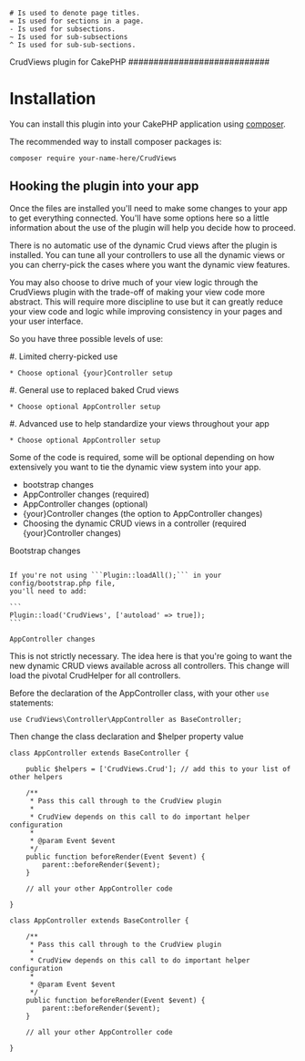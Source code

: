 
    # Is used to denote page titles.
    = Is used for sections in a page.
    - Is used for subsections.
    ~ Is used for sub-subsections
    ^ Is used for sub-sub-sections.
CrudViews plugin for CakePHP
############################

Installation
============

You can install this plugin into your CakePHP application using [composer](http://getcomposer.org).

The recommended way to install composer packages is:

```
composer require your-name-here/CrudViews
```

Hooking the plugin into your app
--------------------------------

Once the files are installed you'll need to make some changes to your app to get 
everything connected. You'll have some options here so a little information 
about the use of the plugin will help you decide how to proceed.

There is no automatic use of the dynamic Crud views after the plugin is installed. 
You can tune all your controllers to use all the dynamic views or you can 
cherry-pick the cases where you want the dynamic view features. 

You may also choose to drive much of your view logic through the CrudViews plugin 
with the trade-off of making your view code more abstract. This will require more 
discipline to use but it can greatly reduce your view code and logic while 
improving consistency in your pages and your user interface.

So you have three possible levels of use:

#. Limited cherry-picked use

    * Choose optional {your}Controller setup

#. General use to replaced baked Crud views

    * Choose optional AppController setup

#. Advanced use to help standardize your views throughout your app

    * Choose optional AppController setup

Some of the code is required, some will be optional depending on how extensively 
you want to tie the dynamic view system into your app.

* bootstrap changes
* AppController changes (required)
* AppController changes (optional)
* {your}Controller changes (the option to AppController changes)
* Choosing the dynamic CRUD views in a controller (required {your}Controller changes)

Bootstrap changes
~~~~~~~~~~~~~~~~~~

If you're not using ```Plugin::loadAll();``` in your config/bootstrap.php file, 
you'll need to add:

```
Plugin::load('CrudViews', ['autoload' => true]);
```

AppController changes
~~~~~~~~~~~~~~~~~~~~~~

This is not strictly necessary. The idea here is that you're going to want the new dynamic CRUD views available across all controllers. This change will load the pivotal CrudHelper for all controllers.

Before the declaration of the AppController class, with your other ```use``` statements:

```
use CrudViews\Controller\AppController as BaseController;
```

Then change the class declaration and $helper property value

```
class AppController extends BaseController {

	public $helpers = ['CrudViews.Crud']; // add this to your list of other helpers
	
	/**
	 * Pass this call through to the CrudView plugin
	 * 
	 * CrudView depends on this call to do important helper configuration
	 * 
	 * @param Event $event
	 */
	public function beforeRender(Event $event) {
		parent::beforeRender($event);
	}

	// all your other AppController code

}
```

```
class AppController extends BaseController {
	
	/**
	 * Pass this call through to the CrudView plugin
	 * 
	 * CrudView depends on this call to do important helper configuration
	 * 
	 * @param Event $event
	 */
	public function beforeRender(Event $event) {
		parent::beforeRender($event);
	}

	// all your other AppController code

}
```

